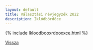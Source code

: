 ```yaml
---
layout: default
title: Választási névjegyzék 2022
description: Iklódbördőce
---
```


{% include Ikloodbooxrdooxxce.html %}

[Vissza](./)